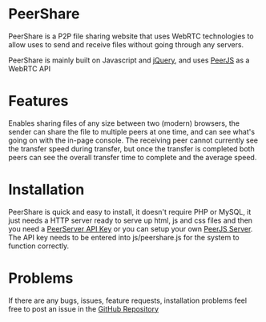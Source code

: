 # PeerShare

PeerShare is a P2P file sharing website that uses WebRTC technologies to allow uses to send and receive files without going through any servers.

PeerShare is mainly built on Javascript and [jQuery](http://jquery.com/), and uses [PeerJS](http://peerjs.com/) as a WebRTC API

# Features

Enables sharing files of any size between two (modern) browsers, the sender can share the file to multiple peers at one time, and can see what's going on with the in-page console. The receiving peer cannot currently see the transfer speed during transfer, but once the transfer is completed both peers can see the overall transfer time to complete and the average speed.

# Installation

PeerShare is quick and easy to install, it doesn't require PHP or MySQL, it just needs a HTTP server ready to serve up html, js and css files and then you need a [PeerServer API Key](http://peerjs.com/peerserver) or you can setup your own [PeerJS Server](https://github.com/peers/peerjs-server). The API key needs to be entered into js/peershare.js for the system to function correctly.

# Problems

If there are any bugs, issues, feature requests, installation problems feel free to post an issue in the [GitHub Repository](https://github.com/cuonic/PeerShare)
